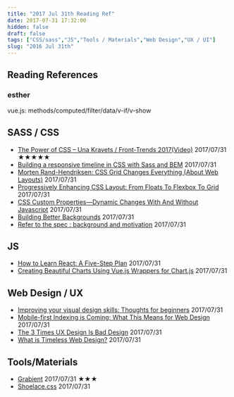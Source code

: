 ```yaml
---
title: "2017 Jul 31th Reading Ref"
date: 2017-07-31 17:32:00
hidden: false
draft: false
tags: ["CSS/sass","JS","Tools / Materials","Web Design","UX / UI"]
slug: "2016 Jul 31th"
---
```


## Reading References
### esther
vue.js: methods/computed/filter/data/v-if/v-show

<!--more-->

## SASS / CSS
- [The Power of CSS – Una Kravets / Front-Trends 2017(Video)](https://www.youtube.com/watch?v=IRI1H5tyEAo) 2017/07/31 ★★★★★
- [Building a responsive timeline in CSS with Sass and BEM](https://assortment.io/posts/building-responsive-timelines-in-css-sass-bem) 2017/07/31
- [Morten Rand-Hendriksen: CSS Grid Changes Everything (About Web Layouts)](https://www.youtube.com/watch?v=txZq7Laz7_4) 2017/07/31
- [Progressively Enhancing CSS Layout: From Floats To Flexbox To Grid](https://www.smashingmagazine.com/2017/07/enhancing-css-layout-floats-flexbox-grid/) 2017/07/31
- [CSS Custom Properties—Dynamic Changes With And Without Javascript](http://vanseodesign.com/css/custom-properties-and-javascript/) 2017/07/31
- [Building Better Backgrounds](https://medium.com/@zackkrida/building-better-backgrounds-e8dad55943c) 2017/07/31
- [Refer to the spec : background and motivation](https://www.rachelandrew.co.uk/archives/2017/07/19/refer-to-the-spec-background-and-motivation/) 2017/07/31

## JS
- [How to Learn React: A Five-Step Plan](https://www.lullabot.com/articles/how-to-learn-react) 2017/07/31
- [Creating Beautiful Charts Using Vue.js Wrappers for Chart.js](https://www.sitepoint.com/creating-beautiful-charts-vue-chart-js/) 2017/07/31

## Web Design / UX
- [Improving your visual design skills: Thoughts for beginners](https://www.viget.com/articles/improving-your-visual-design-skills-resources-tools-and-lessons-for-beginners) 2017/07/31
- [Mobile-first Indexing is Coming: What This Means for Web Design](https://webdesign.tutsplus.com/articles/mobile-first-indexing-is-coming-what-this-means-for-web-design--cms-29174) 2017/07/31
- [The 3 Times UX Design Is Bad Design](https://www.webdesignerdepot.com/2017/07/the-3-times-ux-design-is-bad-design/) 2017/07/31
- [What is Timeless Web Design?](https://css-tricks.com/timeless-web-design/) 2017/07/31

## Tools/Materials
- [Grabient](https://www.grabient.com/) 2017/07/31 ★★★
- [Shoelace.css](https://shoelace.style/) 2017/07/31
